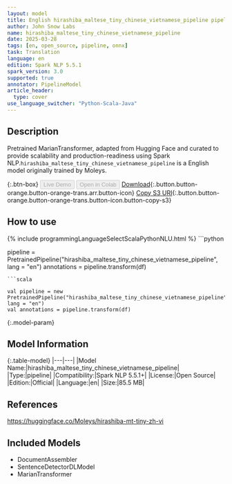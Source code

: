 ```yaml
---
layout: model
title: English hirashiba_maltese_tiny_chinese_vietnamese_pipeline pipeline MarianTransformer from Moleys
author: John Snow Labs
name: hirashiba_maltese_tiny_chinese_vietnamese_pipeline
date: 2025-03-28
tags: [en, open_source, pipeline, onnx]
task: Translation
language: en
edition: Spark NLP 5.5.1
spark_version: 3.0
supported: true
annotator: PipelineModel
article_header:
  type: cover
use_language_switcher: "Python-Scala-Java"
---
```


## Description

Pretrained MarianTransformer, adapted from Hugging Face and curated to provide scalability and production-readiness using Spark NLP.`hirashiba_maltese_tiny_chinese_vietnamese_pipeline` is a English model originally trained by Moleys.

{:.btn-box}
<button class="button button-orange" disabled>Live Demo</button>
<button class="button button-orange" disabled>Open in Colab</button>
[Download](https://s3.amazonaws.com/auxdata.johnsnowlabs.com/public/models/hirashiba_maltese_tiny_chinese_vietnamese_pipeline_en_5.5.1_3.0_1743193877471.zip){:.button.button-orange.button-orange-trans.arr.button-icon}
[Copy S3 URI](s3://auxdata.johnsnowlabs.com/public/models/hirashiba_maltese_tiny_chinese_vietnamese_pipeline_en_5.5.1_3.0_1743193877471.zip){:.button.button-orange.button-orange-trans.button-icon.button-copy-s3}

## How to use



<div class="tabs-box" markdown="1">
{% include programmingLanguageSelectScalaPythonNLU.html %}
```python

pipeline = PretrainedPipeline("hirashiba_maltese_tiny_chinese_vietnamese_pipeline", lang = "en")
annotations =  pipeline.transform(df)   

```
```scala

val pipeline = new PretrainedPipeline("hirashiba_maltese_tiny_chinese_vietnamese_pipeline", lang = "en")
val annotations = pipeline.transform(df)

```
</div>

{:.model-param}
## Model Information

{:.table-model}
|---|---|
|Model Name:|hirashiba_maltese_tiny_chinese_vietnamese_pipeline|
|Type:|pipeline|
|Compatibility:|Spark NLP 5.5.1+|
|License:|Open Source|
|Edition:|Official|
|Language:|en|
|Size:|85.5 MB|

## References

https://huggingface.co/Moleys/hirashiba-mt-tiny-zh-vi

## Included Models

- DocumentAssembler
- SentenceDetectorDLModel
- MarianTransformer